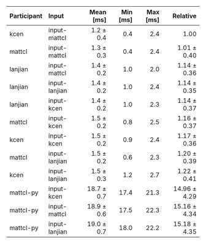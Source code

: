 | Participant | Input | Mean [ms] | Min [ms] | Max [ms] | Relative |
|:---|:---|---:|---:|---:|---:|
| kcen | input-mattcl | 1.2 ± 0.4 | 0.4 | 2.4 | 1.00 |
| mattcl | input-mattcl | 1.3 ± 0.3 | 0.4 | 2.4 | 1.01 ± 0.40 |
| lanjian | input-mattcl | 1.4 ± 0.2 | 1.0 | 2.0 | 1.14 ± 0.36 |
| lanjian | input-lanjian | 1.4 ± 0.2 | 1.0 | 2.4 | 1.14 ± 0.35 |
| lanjian | input-kcen | 1.4 ± 0.2 | 1.0 | 2.3 | 1.14 ± 0.37 |
| mattcl | input-kcen | 1.5 ± 0.2 | 0.8 | 2.5 | 1.16 ± 0.37 |
| kcen | input-kcen | 1.5 ± 0.2 | 0.9 | 2.4 | 1.17 ± 0.36 |
| mattcl | input-lanjian | 1.5 ± 0.2 | 0.6 | 2.3 | 1.20 ± 0.39 |
| kcen | input-lanjian | 1.5 ± 0.3 | 1.2 | 2.7 | 1.22 ± 0.41 |
| mattcl-py | input-kcen | 18.7 ± 0.7 | 17.4 | 21.3 | 14.96 ± 4.29 |
| mattcl-py | input-mattcl | 18.9 ± 0.6 | 17.5 | 22.3 | 15.16 ± 4.34 |
| mattcl-py | input-lanjian | 19.0 ± 0.7 | 18.0 | 22.2 | 15.18 ± 4.35 |
